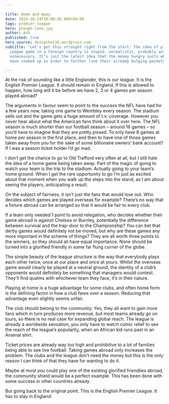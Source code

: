 ```yaml
---

title: Home and Away
date: 2014-10-14T10:00:36.000+00:00
tags: premier-league
hero: plough-lane.jpg
author: Ash
published: true
hero_source: doingthe116.wordpress.com
subtitle: 'Let’s get this straight right from the start: The idea of playing a Premier
  League game in a foreign country is stupid, unrealistic, probably unfair and just
  unnecessary. It’s just the latest idea that the money hungry suits who run the league
  have cooked up in order to further line their already bulging pockets.'

---
```

At the risk of sounding like a little Englander, this is our league. It is the English Premier League. It should remain in England. If this is allowed to happen, how long will it be before we have 2, 3 or 4 games per season played abroad?

The arguments in favour seem to point to the success the NFL have had for a few years now, taking one game to Wembley every season. The stadium sells out and the game gets a huge amount of t.v. coverage. However you never hear about what the American fans think about it over here. The NFL season is much shorter than our football season – around 16 games – so you’d have to imagine that they are pretty pissed. To only have 8 games at home per season in the first place, and then to have one of those games taken away from you for the sake of some billionaire owners’ bank account? If I was a season ticket holder I’d go mad.

I don’t get the chance to go to Old Trafford very often at all, but I still hate the idea of a home game being taken away. Part of the magic of going to watch your team is the trip to the stadium. Actually going to your team’s home ground. When I get the rare opportunity to go I’m just as excited about that moment when you walk up the steps into the stand, as I am about seeing the players, anticipating a result.

On the subject of fairness, it isn’t just the fans that would lose out. Who decides which games are played overseas for example? There’s no way that a fixture abroad can be arranged so that it would be fair to every club.

If a team only needed 1 point to avoid relegation, who decides whether their game abroad is against Chelsea or Burnley, potentially the difference between survival and the trap-door to the Championship? You can bet that derby games would definitely not be moved, but why are these games any more important in the scheme of things? They are all worth three points to the winners, so they should all have equal importance. None should be turned into a glorified friendly in some far flung corner of the globe.

The simple beauty of the league structure is the way that everybody plays each other twice, once at our place and once at yours. Whilst the overseas game would clearly be played at a neutral ground, the identity of a club’s opponents would definitely be something that managers would contest. They’ll find qualms with whichever team they face, it’s in their nature.

Playing at home is a huge advantage for some clubs, and often home form is the defining factor in how a club fares over a season. Reducing that advantage even slightly seems unfair.

The club should belong to the community. Yes, they all want to gain more fans which in turn produces more revenue, but most teams already go on tours, so there is no real case for expanding global reach. The league is already a worldwide sensation, you only have to watch comic relief to see the reach of the league’s popularity, when an African kid runs past in an Arsenal shirt.

Ticket prices are already way too high and prohibitive to a lot of families being able to see live football. Taking games abroad only increases the problem. The clubs and the league don’t need the money but this is the only reason I can think of that they have for wanting to do it.

Maybe at most you could play one of the existing glorified friendlies abroad, the community shield would be a perfect example. This has been done with some success in other countries already.

But going back to the original point. This is the English Premier League. It has to stay in England.